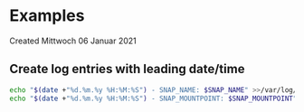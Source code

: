 # Examples
Created Mittwoch 06 Januar 2021

Create log entries with leading date/time
-----------------------------------------
```sh
echo "$(date +"%d.%m.%y %H:%M:%S") - SNAP_NAME: $SNAP_NAME" >>/var/log/btrfs_create_filesystem_snapshot.out
echo "$(date +"%d.%m.%y %H:%M:%S") - SNAP_MOUNTPOINT: $SNAP_MOUNTPOINT" >>/var/log/btrfs_create_filesystem_snapshot.out
```

